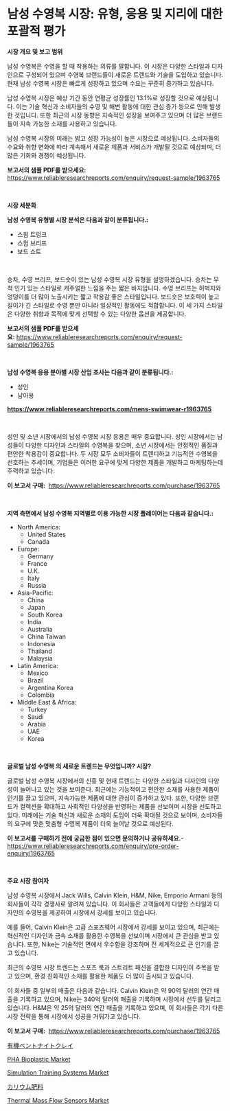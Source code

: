 <p><h1>남성 수영복 시장: 유형, 응용 및 지리에 대한 포괄적 평가</h1></p><p><strong>시장 개요 및 보고 범위</strong></p>
<p><p>남성 수영복은 수영을 할 때 착용하는 의류를 말합니다. 이 시장은 다양한 스타일과 디자인으로 구성되어 있으며 수영복 브랜드들이 새로운 트렌드와 기술을 도입하고 있습니다. 현재 남성 수영복 시장은 빠르게 성장하고 있으며 수요는 꾸준히 증가하고 있습니다.</p><p>남성 수영복 시장은 예상 기간 동안 연평균 성장률인 13.1%로 성장할 것으로 예상됩니다. 이는 기술 혁신과 소비자들의 수영 및 해변 활동에 대한 관심 증가 등으로 인해 발생한 것입니다. 또한 최근의 시장 동향은 지속적인 성장을 보여주고 있으며 더 많은 브랜드들이 지속 가능한 소재를 사용하고 있습니다.</p><p>남성 수영복 시장의 미래는 밝고 성장 가능성이 높은 시장으로 예상됩니다. 소비자들의 수요와 취향 변화에 따라 계속해서 새로운 제품과 서비스가 개발될 것으로 예상되며, 더 많은 기회와 경쟁이 예상됩니다.</p></p>
<p><strong>보고서의 샘플 PDF를 받으세요:</strong> <a href="https://www.reliableresearchreports.com/enquiry/request-sample/1963765">https://www.reliableresearchreports.com/enquiry/request-sample/1963765</a></p>
<p>&nbsp;</p>
<p><strong>시장 세분화</strong></p>
<p><strong>남성 수영복 유형별 시장 분석은 다음과 같이 분류됩니다.:</strong></p>
<p><ul><li>스윔 트렁크</li><li>스윔 브리프</li><li>보드 쇼트</li></ul></p>
<p>&nbsp;</p>
<p><p>승차, 수영 브리프, 보드숏이 있는 남성 수영복 시장 유형을 설명하겠습니다. 승차는 무척 인기 있는 스타일로 캐주얼한 느낌을 주는 짧은 바지입니다. 수영 브리프는 허벅지와 엉덩이를 더 많이 노출시키는 짧고 착용감 좋은 스타일입니다. 보드숏은 보호력이 높고 길이가 긴 스타일로 수영 뿐만 아니라 일상적인 활동에도 적합합니다. 이 세 가지 스타일은 다양한 취향과 목적에 맞게 선택할 수 있는 다양한 옵션을 제공합니다.</p></p>
<p><strong>보고서의 샘플 PDF를 받으세요:</strong>&nbsp;<a href="https://www.reliableresearchreports.com/enquiry/request-sample/1963765">https://www.reliableresearchreports.com/enquiry/request-sample/1963765</a></p>
<p>&nbsp;</p>
<p><strong> 남성 수영복 응용 분야별 시장 산업 조사는 다음과 같이 분류됩니다.:</strong></p>
<p><ul><li>성인</li><li>남아용</li></ul></p>
<p><strong><a href="https://www.reliableresearchreports.com/mens-swimwear-r1963765">https://www.reliableresearchreports.com/mens-swimwear-r1963765</a></strong></p>
<p>&nbsp;</p>
<p><p>성인 및 소년 시장에서의 남성 수영복 시장 응용은 매우 중요합니다. 성인 시장에서는 남성들이 다양한 디자인과 스타일의 수영복을 찾으며, 소년 시장에서는 안정적인 품질과 편안한 착용감이 중요합니다. 두 시장 모두 소비자들이 트렌디하고 기능적인 수영복을 선호하는 추세이며, 기업들은 이러한 요구에 맞게 다양한 제품을 개발하고 마케팅하는데 주력하고 있습니다.</p></p>
<p><strong>이 보고서 구매:</strong>&nbsp; <a href="https://www.reliableresearchreports.com/purchase/1963765">https://www.reliableresearchreports.com/purchase/1963765</a></p>
<p>&nbsp;</p>
<p><strong>지역 측면에서 남성 수영복 지역별로 이용 가능한 시장 플레이어는 다음과 같습니다.:</strong></p>
<p><ul>
    <li>
        North America:
        <ul>
            <li>United States</li>
            <li>Canada</li>
        </ul>
    </li>
    <li>
        Europe:
        <ul>
            <li>Germany</li>
            <li>France</li>
            <li>U.K.</li>
            <li>Italy</li>
            <li>Russia</li>
        </ul>
    </li>
    <li>
        Asia-Pacific:
        <ul>
            <li>China</li>
            <li>Japan</li>
            <li>South Korea</li>
            <li>India</li>
            <li>Australia</li>
            <li>China Taiwan</li>
            <li>Indonesia</li>
            <li>Thailand</li>
            <li>Malaysia</li>
        </ul>
    </li>
    <li>
        Latin America:
        <ul>
            <li>Mexico</li>
            <li>Brazil</li>
            <li>Argentina Korea</li>
            <li>Colombia</li>
        </ul>
    </li>
    <li>
        Middle East & Africa:
        <ul>
            <li>Turkey</li>
            <li>Saudi</li>
            <li>Arabia</li>
            <li>UAE</li>
            <li>Korea</li>
        </ul>
    </li>
    </ul></p>
<p>&nbsp;</p>
<p><strong>글로벌 남성 수영복 의 새로운 트렌드는 무엇입니까? 시장?</strong></p>
<p><p>글로벌 남성 수영복 시장에서의 신흥 및 현재 트렌드는 다양한 스타일과 디자인의 다양성이 늘어나고 있는 것을 보여준다. 최근에는 기능적이고 편안한 소재를 사용한 제품이 인기를 끌고 있으며, 지속가능한 제품에 대한 관심이 증가하고 있다. 또한, 다양한 브랜드가 컬렉션을 확대하고 사회적인 다양성을 반영하는 제품을 선보이며 시장을 선도하고 있다. 미래에는 기술 혁신과 새로운 소재의 도입이 더욱 확대될 것으로 보이며, 소비자들의 요구에 맞춘 맞춤형 수영복 제품이 더욱 늘어날 것으로 예상된다.</p></p>
<p><strong>이 보고서를 구매하기 전에 궁금한 점이 있으면 문의하거나 공유하세요.</strong>- <a href="https://www.reliableresearchreports.com/enquiry/pre-order-enquiry/1963765">https://www.reliableresearchreports.com/enquiry/pre-order-enquiry/1963765</a></p>
<p>&nbsp;</p>
<p><strong>주요 시장 참여자</strong></p>
<p><p>남성 수영복 시장에서 Jack Wills, Calvin Klein, H&M, Nike, Emporio Armani 등의 회사들이 각각 경쟁사로 알려져 있습니다. 이 회사들은 고객들에게 다양한 스타일과 디자인의 수영복을 제공하여 시장에서 강세를 보이고 있습니다.</p><p>예를 들어, Calvin Klein은 고급 스포츠웨어 시장에서 강세를 보이고 있으며, 최근에는 혁신적인 디자인과 금속 소재를 활용한 수영복을 선보이며 시장에서 큰 관심을 받고 있습니다. 또한, Nike는 기술적인 면에서 우수함을 강조하며 전 세계적으로 큰 인기를 끌고 있습니다.</p><p>최근의 수영복 시장 트렌드는 스포츠 룩과 스트리트 패션을 결합한 디자인이 주목을 받고 있으며, 환경 친화적인 소재를 활용한 제품도 더 많이 출시되고 있습니다.</p><p>이 회사들 중 일부의 매출은 다음과 같습니다. Calvin Klein은 약 90억 달러의 연간 매출을 기록하고 있으며, Nike는 340억 달러의 매출을 기록하며 시장에서 선두를 달리고 있습니다. H&M은 약 25억 달러의 연간 매출을 기록하고 있으며, 이 회사들은 각기 다른 시장 전략을 통해 시장에서 성공을 거둬가고 있습니다.</p></p>
<p><strong>이 보고서 구매:</strong>&nbsp;&nbsp;<a href="https://www.reliableresearchreports.com/purchase/1963765">https://www.reliableresearchreports.com/purchase/1963765</a></p>
<p><p><a href="https://github.com/qwpelcjko9242629/Market-Research-Report-List-1/blob/main/295832624965.md">有機ベントナイトクレイ</a></p><p><a href="https://issuu.com/reportprime-2/docs/pha-bioplastic-market-size-2030.pptx">PHA Bioplastic Market</a></p><p><a href="https://github.com/khayangel/Market-Research-Report-List-2/blob/main/simulation-training-systems-market.md">Simulation Training Systems Market</a></p><p><a href="https://github.com/gfggqjbfys368009/Market-Research-Report-List-1/blob/main/285118924966.md">カリウム肥料</a></p><p><a href="https://adventurous-uranium-ef9.notion.site/Thermal-Mass-Flow-Sensors-Market-Comprehensive-Assessment-by-Type-Application-and-Geography-afe4ffeadd4944639019f750cba39765">Thermal Mass Flow Sensors Market</a></p></p>